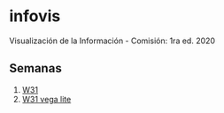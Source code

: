 # infovis
Visualización de la Información - Comisión: 1ra ed. 2020

## Semanas
1. [W31](http://delro92.github.io/infovis/w31.html)
2. [W31 vega lite](http://delro92.github.io/infovis/w31vl.html)

